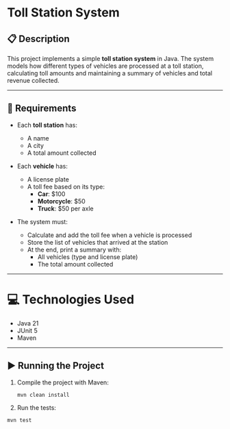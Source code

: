 # Toll Station System

## 📋 Description

This project implements a simple **toll station system** in Java. The system models how different types of vehicles are processed at a toll station, calculating toll amounts and maintaining a summary of vehicles and total revenue collected.

---

## 🚧 Requirements

- Each **toll station** has:
  - A name
  - A city
  - A total amount collected

- Each **vehicle** has:
  - A license plate
  - A toll fee based on its type:
    - **Car**: $100
    - **Motorcycle**: $50
    - **Truck**: $50 per axle

- The system must:
  - Calculate and add the toll fee when a vehicle is processed
  - Store the list of vehicles that arrived at the station
  - At the end, print a summary with:
    - All vehicles (type and license plate)
    - The total amount collected

---

# 💻 Technologies Used

- Java 21
- JUnit 5
- Maven

---
## ▶️ Running the Project

1. Compile the project with Maven:
   ```bash
   mvn clean install
2. Run the tests:
  ```bash
mvn test
